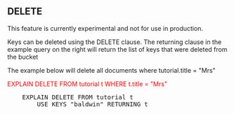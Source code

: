 ## DELETE
This feature is currently experimental and not for use in production.

Keys can be deleted using the DELETE clause. The returning clause in the example query on the right will return the list of keys that were deleted from the bucket

The example below will delete all documents where tutorial.title = "Mrs"

<span style="color: red">
EXPLAIN DELETE FROM tutorial t WHERE t.title = "Mrs"
</span>

<pre id="example">
    EXPLAIN DELETE FROM tutorial t 
        USE KEYS "baldwin" RETURNING t
</pre>
